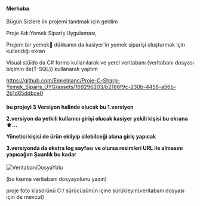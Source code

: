 <h4>
  Merhaba </h4>
  Bügün Sizlere ilk projemi tanıtmak için geldim 
  <p>Proje Adı:Yemek Sipariş Uygulaması,</p>
   </p>Projem bir yemek🍔 dükkanın da kasiyer'in yemek siparişi oluşturmak için  kullandığı ekran </p>
   <p>Visual stüido da C# forms kullanılarak ve yerel veritabanı (veritabanı dosyası biçimin de(T-SQL)) kullanarak yaptım </p>




https://github.com/EmreInanc/Proje-C-Sharp-Yemek_Siparis_UYG/assets/169296203/b2186f9c-230b-4458-a56b-2b1d65ddbce0


<h4>
  <p>
    bu projeyi 3 Versiyon halinde olucak bu 1.versiyon
    <p> 2.versiyon da yetkili kullanıcı girişi olucak kasiyer yekili kişisi bu ekrana ⬆︎...</p>
    <p> Yönetici kişisi de ürün ekliyip silebilceği alana giriş yapıcak</p>
    <p> 3.versiyonda da ekstra log sayfası ve olursa resimleri URL ile almasını yapıcağım
    Şuanlık bu kadar</p>
  </p>
</h4>

![VeritabaniDosyaYolu](https://github.com/EmreInanc/Proje-C-Sharp-Yemek_Siparis_UYG/assets/169296203/107a5913-5fdc-47b0-8c2e-f1b32704218f)
  <p>(bu kısıma veritabanı dosyayolunu yazın) </p>
proje foto klasörünü C:/ sürücüsünün içine sürükleyin(veritabanı dosyası için de mevcut)
